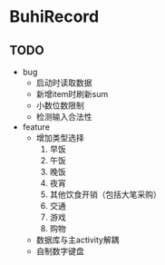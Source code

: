# BuhiRecord
## TODO
- bug
    - 启动时读取数据
    - 新增item时刷新sum
    - 小数位数限制
    - 检测输入合法性
- feature
    - 增加类型选择
        1. 早饭
        2. 午饭
        3. 晚饭
        4. 夜宵
        5. 其他饮食开销（包括大笔采购）
        6. 交通
        7. 游戏
        8. 购物
    - 数据库与主activity解耦
    - 自制数字键盘

